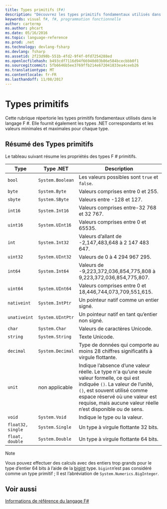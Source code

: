 ```yaml
---
title: Types primitifs (F#)
description: "Découvrez les types primitifs fondamentaux utilisés dans le langage F #."
keywords: visual f#, f#, programmation fonctionnelle
author: cartermp
ms.author: phcart
ms.date: 05/16/2016
ms.topic: language-reference
ms.prod: .net
ms.technology: devlang-fsharp
ms.devlang: fsharp
ms.assetid: 2f23d98b-551b-4fd2-9f4f-0fd7254288ed
ms.openlocfilehash: b493cdf7116d94f66940d03b86e584bcecbbb0f1
ms.sourcegitcommit: 5fb6646b5ee3769ffb214e672041833ea4ceeb26
ms.translationtype: MT
ms.contentlocale: fr-FR
ms.lasthandoff: 11/08/2017
---
```

# <a name="primitive-types"></a>Types primitifs

Cette rubrique répertorie les types primitifs fondamentaux utilisés dans le langage F #. Elle fournit également les types .NET correspondants et les valeurs minimales et maximales pour chaque type.

## <a name="summary-of-primitive-types"></a>Résumé des Types primitifs
Le tableau suivant résume les propriétés des types F # primitifs.

|Type|Type .NET|Description|
|----|---------|-----------|
|`bool`|`System.Boolean`|Les valeurs possibles sont `true` et `false`.|
|`byte`|`System.Byte`|Valeurs comprises entre 0 et 255.|
|`sbyte`|`System.SByte`|Valeurs entre -128 et 127.|
|`int16`|`System.Int16`|Valeurs comprises entre-32 768 et 32 767.|
|`uint16`|`System.UInt16`|Valeurs comprises entre 0 et 65535.|
|`int`|`System.Int32`|Valeurs d’allant de -2,147,483,648 à 2 147 483 647.|
|`uint32`|`System.UInt32`|Valeurs de 0 à 4 294 967 295.|
|`int64`|`System.Int64`|Valeurs de -9,223,372,036,854,775,808 à 9,223,372,036,854,775,807.|
|`uint64`|`System.UInt64`|Valeurs comprises entre 0 et 18,446,744,073,709,551,615.|
|`nativeint`|`System.IntPtr`|Un pointeur natif comme un entier signé.|
|`unativeint`|`System.UIntPtr`|Un pointeur natif en tant qu’entier non signé.|
|`char`|`System.Char`|Valeurs de caractères Unicode.|
|`string`|`System.String`|Texte Unicode.|
|`decimal`|`System.Decimal`|Type de données qui comporte au moins 28 chiffres significatifs à virgule flottante.|
|`unit`|non applicable|Indique l’absence d’une valeur réelle. Le type n'a qu’une seule valeur formelle, ce qui est indiquée `()`. La valeur de l’unité, `()`, est souvent utilisé comme espace réservé où une valeur est requise, mais aucune valeur réelle n’est disponible ou de sens.|
|`void`|`System.Void`|Indique le type ou la valeur.|
|`float32, single`|`System.Single`|Un type à virgule flottante 32 bits.|
|`float, double`|`System.Double`|Un type à virgule flottante 64 bits.|

>[!NOTE]
Vous pouvez effectuer des calculs avec des entiers trop grands pour le type d’entier 64 bits à l’aide de la [bigint](https://msdn.microsoft.com/library/dc8be18d-4042-46c4-b136-2f21a84f6efa) type. `bigint`n’est pas considéré comme un type primitif ; Il est l’abréviation de `System.Numerics.BigInteger`.

## <a name="see-also"></a>Voir aussi
[Informations de référence du langage F#](index.md)
